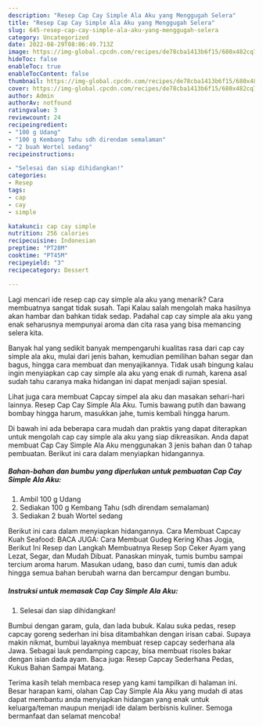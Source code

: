 ```yaml
---
description: "Resep Cap Cay Simple Ala Aku yang Menggugah Selera"
title: "Resep Cap Cay Simple Ala Aku yang Menggugah Selera"
slug: 645-resep-cap-cay-simple-ala-aku-yang-menggugah-selera
category: Uncategorized
date: 2022-08-29T08:06:49.713Z
image: https://img-global.cpcdn.com/recipes/de78cba1413b6f15/680x482cq70/cap-cay-simple-ala-aku-foto-resep-utama.jpg
hideToc: false
enableToc: true
enableTocContent: false
thumbnail: https://img-global.cpcdn.com/recipes/de78cba1413b6f15/680x482cq70/cap-cay-simple-ala-aku-foto-resep-utama.jpg
cover: https://img-global.cpcdn.com/recipes/de78cba1413b6f15/680x482cq70/cap-cay-simple-ala-aku-foto-resep-utama.jpg
author: Admin
authorAv: notfound
ratingvalue: 3
reviewcount: 24
recipeingredient:
- "100 g Udang"
- "100 g Kembang Tahu sdh direndam semalaman"
- "2 buah Wortel sedang"
recipeinstructions:

- "Selesai dan siap dihidangkan!"
categories:
- Resep
tags:
- cap
- cay
- simple

katakunci: cap cay simple 
nutrition: 256 calories
recipecuisine: Indonesian
preptime: "PT28M"
cooktime: "PT45M"
recipeyield: "3"
recipecategory: Dessert

---
```



Lagi mencari ide resep cap cay simple ala aku yang menarik? Cara membuatnya sangat tidak susah. Tapi Kalau salah mengolah maka hasilnya akan hambar dan bahkan tidak sedap. Padahal cap cay simple ala aku yang enak seharusnya mempunyai aroma dan cita rasa yang bisa memancing selera kita.


Banyak hal yang sedikit banyak mempengaruhi kualitas rasa dari cap cay simple ala aku, mulai dari jenis bahan, kemudian pemilihan bahan segar dan bagus, hingga cara membuat dan menyajikannya. Tidak usah bingung kalau ingin menyiapkan cap cay simple ala aku yang enak di rumah, karena asal sudah tahu caranya maka hidangan ini dapat menjadi sajian spesial.

Lihat juga cara membuat Capcay simpel ala aku dan masakan sehari-hari lainnya. Resep Cap Cay Simple Ala Aku. Tumis bawang putih dan bawang bombay hingga harum, masukkan jahe, tumis kembali hingga harum.


Di bawah ini ada beberapa cara mudah dan praktis yang dapat diterapkan untuk mengolah cap cay simple ala aku yang siap dikreasikan. Anda dapat membuat Cap Cay Simple Ala Aku menggunakan 3 jenis bahan dan 0 tahap pembuatan. Berikut ini cara dalam menyiapkan hidangannya.

<!--inarticleads1-->

##### Bahan-bahan dan bumbu yang diperlukan untuk pembuatan Cap Cay Simple Ala Aku:

1. Ambil 100 g Udang
1. Sediakan 100 g Kembang Tahu (sdh direndam semalaman)
1. Sediakan 2 buah Wortel sedang


Berikut ini cara dalam menyiapkan hidangannya. Cara Membuat Capcay Kuah Seafood: BACA JUGA: Cara Membuat Gudeg Kering Khas Jogja, Berikut Ini Resep dan Langkah Membuatnya Resep Sop Ceker Ayam yang Lezat, Segar, dan Mudah Dibuat. Panaskan minyak, tumis bumbu sampai tercium aroma harum. Masukan udang, baso dan cumi, tumis dan aduk hingga semua bahan berubah warna dan bercampur dengan bumbu. 

<!--inarticleads2-->

##### Instruksi untuk memasak Cap Cay Simple Ala Aku:


1. Selesai dan siap dihidangkan!

Bumbui dengan garam, gula, dan lada bubuk. Kalau suka pedas, resep capcay goreng sederhan ini bisa ditambahkan dengan irisan cabai. Supaya makin nikmat, bumbui layaknya membuat resep capcay sederhana ala Jawa. Sebagai lauk pendamping capcay, bisa membuat risoles bakar dengan isian dada ayam. Baca juga: Resep Capcay Sederhana Pedas, Kukus Bahan Sampai Matang. 

Terima kasih telah membaca resep yang kami tampilkan di halaman ini. Besar harapan kami, olahan Cap Cay Simple Ala Aku yang mudah di atas dapat membantu anda menyiapkan hidangan yang enak untuk keluarga/teman maupun menjadi ide dalam berbisnis kuliner. Semoga bermanfaat dan selamat mencoba!
